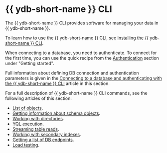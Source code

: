 # {{ ydb-short-name }} CLI

The {{ ydb-short-name }} CLI provides software for managing your data in {{ ydb-short-name }}.

To learn how to use the {{ ydb-short-name }} CLI, see [Installing the {{ ydb-short-name }} CLI](../install.md).

When connecting to a database, you need to authenticate. To connect for the first time, you can use the quick recipe from the [Authentication](../../../getting_started/auth.md) section under "Getting started".

Full information about defining DB connection and authentication parameters is given in the [Connecting to a database and authenticating with the {{ ydb-short-name }} CLI](../connect.md) article in this section.

For a full description of {{ ydb-short-name }} CLI commands, see the following articles of this section:

* [List of objects](../commands/scheme-ls.md).
* [Getting information about schema objects](../commands/scheme-describe.md).
* [Working with directories](../commands/dir.md).
* [YQL execution](../yql-query-overview.md).
* [Streaming table reads](../commands/readtable.md).
* [Working with secondary indexes](../commands/secondary_index.md).
* [Getting a list of DB endpoints](../commands/discovery-list.md).
* [Load testing](../commands/workload/index.md).
